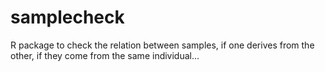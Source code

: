 # samplecheck
R package to check the relation between samples, if one derives from the other, if they come from the same individual...
